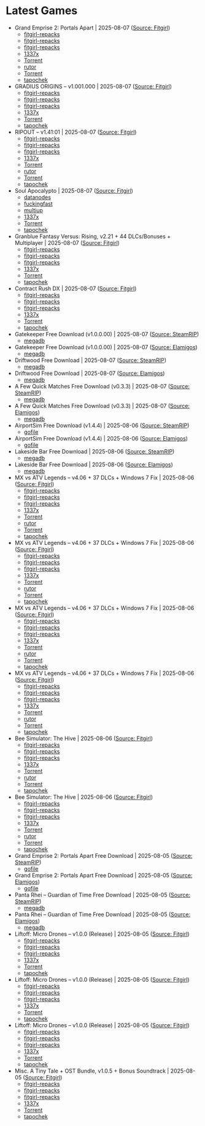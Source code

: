 # Latest Games

- Grand Emprise 2: Portals Apart | 2025-08-07 ([Source: Fitgirl](https://fitgirl-repacks.site/grand-emprise-2-portals-apart/))
  - [fitgirl-repacks](https://paste.fitgirl-repacks.site/?46b4917050726de1#9Atcxyjxxqonja5FkujpjXq6ttqoEQzjvSLB6Mp224CD)
  - [fitgirl-repacks](https://paste.fitgirl-repacks.site/?7798f83c0ba52b26#BVjSjDsZ2hQeTHtwtCe6VzGTc9HfUDU4BtoFkdT2nQP)
  - [fitgirl-repacks](https://fitgirl-repacks.site/grand-emprise-2-portals-apart/)
  - [1337x](https://1337x.to/torrent/6458863/Grand-Emprise-2-Portals-Apart-MULTi12-FitGirl-Repack/)
  - <a href="magnet:?xt=urn:btih:2307DA4819257544584ACAFF2E0332AF405F7236&dn=Grand+Emprise+2%3A+Portals+Apart+%28MULTi12%29+%5BFitGirl+Repack%5D&tr=udp%3A%2F%2Fopentor.net%3A6969&tr=udp%3A%2F%2Ftracker.torrent.eu.org%3A451%2Fannounce&tr=udp%3A%2F%2Ftracker.theoks.net%3A6969%2Fannounce&tr=udp%3A%2F%2Ftracker.ccp.ovh%3A6969%2Fannounce&tr=udp%3A%2F%2Ftracker.opentrackr.org%3A1337%2Fannounce&tr=http%3A%2F%2Ftracker.opentrackr.org%3A1337%2Fannounce&tr=udp%3A%2F%2Fopen.stealth.si%3A80%2Fannounce&tr=https%3A%2F%2Ftracker.tamersunion.org%3A443%2Fannounce&tr=udp%3A%2F%2Fexplodie.org%3A6969%2Fannounce&tr=http%3A%2F%2Ftracker.bt4g.com%3A2095%2Fannounce&tr=udp%3A%2F%2Fbt2.archive.org%3A6969%2Fannounce&tr=udp%3A%2F%2Fbt1.archive.org%3A6969%2Fannounce&tr=udp%3A%2F%2Ftracker.filemail.com%3A6969%2Fannounce&tr=udp%3A%2F%2Ftracker1.bt.moack.co.kr%3A80%2Fannounce&tr=udp%3A%2F%2Ftracker.opentrackr.org%3A1337%2Fannounce&tr=http%3A%2F%2Ftracker.openbittorrent.com%3A80%2Fannounce&tr=udp%3A%2F%2Fopentracker.i2p.rocks%3A6969%2Fannounce&tr=udp%3A%2F%2Ftracker.internetwarriors.net%3A1337%2Fannounce&tr=udp%3A%2F%2Ftracker.leechers-paradise.org%3A6969%2Fannounce&tr=udp%3A%2F%2Fcoppersurfer.tk%3A6969%2Fannounce&tr=udp%3A%2F%2Ftracker.zer0day.to%3A1337%2Fannounce">Torrent</a>
  - [rutor](http://rutor.info/torrent/1048413/grand-emprise-2-portals-apart-2025-pc-repack-ot-fitgirl)
  - <a href="magnet:?xt=urn:btih:2307da4819257544584acaff2e0332af405f7236&dn=rutor.info_Grand+Emprise+2%3A+Portals+Apart+%282025%29+PC+%7C+RePack+%D0%BE%D1%82+FitGirl&tr=udp://opentor.net:6969&tr=http://retracker.local/announce">Torrent</a>
  - [tapochek](https://tapochek.net/viewtopic.php?p=3068542)
- GRADIUS ORIGINS – v1.001.000 | 2025-08-07 ([Source: Fitgirl](https://fitgirl-repacks.site/gradius-origins/))
  - [fitgirl-repacks](https://paste.fitgirl-repacks.site/?8dc64655481de957#GLNwQ4DqYBPqjdm7yHYSKWUnfvYMkwDwK4XzmL7oGKL)
  - [fitgirl-repacks](https://paste.fitgirl-repacks.site/?c94f930de99be980#9wzZDBRApgfbZP9T8pZGXNudQFQXJjNdKu7QC7DA6VMc)
  - [fitgirl-repacks](https://paste.fitgirl-repacks.site/?580ec91494884209#7zZsG1ZYcZTb4PgnQcGHct55PewdFVWKrG9THhVyKudW)
  - [1337x](https://1337x.to/torrent/6458844/GRADIUS-ORIGINS-v1-001-000-MULTi10-FitGirl-Repack/)
  - <a href="magnet:?xt=urn:btih:4F0DD3199C6D42703F971299DDB3059171E49D30&dn=GRADIUS+ORIGINS+%28v1.001.000%2C+MULTi10%29+%5BFitGirl+Repack%5D&tr=udp%3A%2F%2Ftracker.torrent.eu.org%3A451%2Fannounce&tr=udp%3A%2F%2Ftracker.theoks.net%3A6969%2Fannounce&tr=udp%3A%2F%2Ftracker.ccp.ovh%3A6969%2Fannounce&tr=udp%3A%2F%2Ftracker.opentrackr.org%3A1337%2Fannounce&tr=http%3A%2F%2Ftracker.opentrackr.org%3A1337%2Fannounce&tr=udp%3A%2F%2Fopen.stealth.si%3A80%2Fannounce&tr=https%3A%2F%2Ftracker.tamersunion.org%3A443%2Fannounce&tr=udp%3A%2F%2Fexplodie.org%3A6969%2Fannounce&tr=http%3A%2F%2Ftracker.bt4g.com%3A2095%2Fannounce&tr=udp%3A%2F%2Fbt2.archive.org%3A6969%2Fannounce&tr=udp%3A%2F%2Fbt1.archive.org%3A6969%2Fannounce&tr=udp%3A%2F%2Ftracker.filemail.com%3A6969%2Fannounce&tr=udp%3A%2F%2Ftracker1.bt.moack.co.kr%3A80%2Fannounce&tr=http%3A%2F%2Fopen.acgnxtracker.com%3A80%2Fannounce&tr=udp%3A%2F%2Ftracker.opentrackr.org%3A1337%2Fannounce&tr=http%3A%2F%2Ftracker.openbittorrent.com%3A80%2Fannounce&tr=udp%3A%2F%2Fopentracker.i2p.rocks%3A6969%2Fannounce&tr=udp%3A%2F%2Ftracker.internetwarriors.net%3A1337%2Fannounce&tr=udp%3A%2F%2Ftracker.leechers-paradise.org%3A6969%2Fannounce&tr=udp%3A%2F%2Fcoppersurfer.tk%3A6969%2Fannounce&tr=udp%3A%2F%2Ftracker.zer0day.to%3A1337%2Fannounce">Torrent</a>
  - [tapochek](https://tapochek.net/viewtopic.php?p=3068534)
- RIPOUT – v1.41:01 | 2025-08-07 ([Source: Fitgirl](https://fitgirl-repacks.site/ripout/))
  - [fitgirl-repacks](https://paste.fitgirl-repacks.site/?a5bdb0b97a825778#HM5oQb5A3gbVeEsGbEVczjiM7XSEZesHPfLAjirWJoH)
  - [fitgirl-repacks](https://paste.fitgirl-repacks.site/?2333bba9ff286dc9#8KwVtsAYVhh5bdEN5M9ZvdMkWTX8r3HpRn7U1FGdbhSQ)
  - [fitgirl-repacks](https://fitgirl-repacks.site/ripout/)
  - [1337x](https://1337x.to/torrent/6458670/RIPOUT-v1-41-01-MULTi9-FitGirl-Repack/)
  - <a href="magnet:?xt=urn:btih:B50C1D26E92A1A54B48BFB716F1399638B60FBAD&dn=RIPOUT+%28v1.41%3A01%2C+MULTi9%29+%5BFitGirl+Repack%5D&tr=udp%3A%2F%2Fopentor.net%3A6969&tr=udp%3A%2F%2Ftracker.torrent.eu.org%3A451%2Fannounce&tr=udp%3A%2F%2Ftracker.theoks.net%3A6969%2Fannounce&tr=udp%3A%2F%2Ftracker.ccp.ovh%3A6969%2Fannounce&tr=udp%3A%2F%2Ftracker.opentrackr.org%3A1337%2Fannounce&tr=http%3A%2F%2Ftracker.opentrackr.org%3A1337%2Fannounce&tr=udp%3A%2F%2Fopen.stealth.si%3A80%2Fannounce&tr=https%3A%2F%2Ftracker.tamersunion.org%3A443%2Fannounce&tr=udp%3A%2F%2Fexplodie.org%3A6969%2Fannounce&tr=http%3A%2F%2Ftracker.bt4g.com%3A2095%2Fannounce&tr=udp%3A%2F%2Fbt2.archive.org%3A6969%2Fannounce&tr=udp%3A%2F%2Fbt1.archive.org%3A6969%2Fannounce&tr=udp%3A%2F%2Ftracker.filemail.com%3A6969%2Fannounce&tr=udp%3A%2F%2Ftracker1.bt.moack.co.kr%3A80%2Fannounce&tr=udp%3A%2F%2Ftracker.opentrackr.org%3A1337%2Fannounce&tr=http%3A%2F%2Ftracker.openbittorrent.com%3A80%2Fannounce&tr=udp%3A%2F%2Fopentracker.i2p.rocks%3A6969%2Fannounce&tr=udp%3A%2F%2Ftracker.internetwarriors.net%3A1337%2Fannounce&tr=udp%3A%2F%2Ftracker.leechers-paradise.org%3A6969%2Fannounce&tr=udp%3A%2F%2Fcoppersurfer.tk%3A6969%2Fannounce&tr=udp%3A%2F%2Ftracker.zer0day.to%3A1337%2Fannounce">Torrent</a>
  - [rutor](http://rutor.info/torrent/986722/ripout-v-1.4101-2024-pc-repack-ot-fitgirl)
  - <a href="magnet:?xt=urn:btih:b50c1d26e92a1a54b48bfb716f1399638b60fbad&dn=rutor.info_Ripout+%5Bv+1.41%3A01%5D+%282024%29+PC+%7C+RePack+%D0%BE%D1%82+FitGirl&tr=udp://opentor.net:6969&tr=http://retracker.local/announce">Torrent</a>
  - [tapochek](https://tapochek.net/viewtopic.php?p=3068488)
- Soul Apocalypto | 2025-08-07 ([Source: Fitgirl](https://fitgirl-repacks.site/soul-apocalypto/))
  - [datanodes](https://datanodes.to/6of3k747u4ax/Soul_Apocalypto_--_fitgirl-repacks.site_--_.rar)
  - [fuckingfast](https://fuckingfast.co/cr0ntyb94zru#Soul_Apocalypto_--_fitgirl-repacks.site_--_.rar)
  - [multiup](https://multiup.io/download/b3b26f3b857faf068a1640b830ca013a/Soul_Apocalypto_--_fitgirl-repacks.site_--_.rar)
  - [1337x](https://1337x.to/torrent/6458599/Soul-Apocalypto-MULTi4-FitGirl-Repack/)
  - <a href="magnet:?xt=urn:btih:D72A5144BA0C2DCBF196F98A028A81E6B68D0205&dn=Soul+Apocalypto+%28MULTi4%29+%5BFitGirl+Repack%5D&tr=udp%3A%2F%2Ftracker.torrent.eu.org%3A451%2Fannounce&tr=udp%3A%2F%2Ftracker.theoks.net%3A6969%2Fannounce&tr=udp%3A%2F%2Ftracker.ccp.ovh%3A6969%2Fannounce&tr=udp%3A%2F%2Ftracker.opentrackr.org%3A1337%2Fannounce&tr=http%3A%2F%2Ftracker.opentrackr.org%3A1337%2Fannounce&tr=udp%3A%2F%2Fopen.stealth.si%3A80%2Fannounce&tr=https%3A%2F%2Ftracker.tamersunion.org%3A443%2Fannounce&tr=udp%3A%2F%2Fexplodie.org%3A6969%2Fannounce&tr=http%3A%2F%2Ftracker.bt4g.com%3A2095%2Fannounce&tr=udp%3A%2F%2Fbt2.archive.org%3A6969%2Fannounce&tr=udp%3A%2F%2Fbt1.archive.org%3A6969%2Fannounce&tr=udp%3A%2F%2Ftracker.filemail.com%3A6969%2Fannounce&tr=udp%3A%2F%2Ftracker1.bt.moack.co.kr%3A80%2Fannounce&tr=http%3A%2F%2Fopen.acgnxtracker.com%3A80%2Fannounce&tr=udp%3A%2F%2Ftracker.opentrackr.org%3A1337%2Fannounce&tr=http%3A%2F%2Ftracker.openbittorrent.com%3A80%2Fannounce&tr=udp%3A%2F%2Fopentracker.i2p.rocks%3A6969%2Fannounce&tr=udp%3A%2F%2Ftracker.internetwarriors.net%3A1337%2Fannounce&tr=udp%3A%2F%2Ftracker.leechers-paradise.org%3A6969%2Fannounce&tr=udp%3A%2F%2Fcoppersurfer.tk%3A6969%2Fannounce&tr=udp%3A%2F%2Ftracker.zer0day.to%3A1337%2Fannounce">Torrent</a>
  - [tapochek](https://tapochek.net/viewtopic.php?p=3068467)
- Granblue Fantasy Versus: Rising, v2.21 + 44 DLCs/Bonuses + Multiplayer | 2025-08-07 ([Source: Fitgirl](https://fitgirl-repacks.site/granblue-fantasy-versus-rising/))
  - [fitgirl-repacks](https://paste.fitgirl-repacks.site/?aba5fd5f22238c08#BGVF9juXTPnZjrcnXqAHCi8wjzukfXf1qKWDpMpAVpYt)
  - [fitgirl-repacks](https://paste.fitgirl-repacks.site/?34d6c22c985e8354#65wQGZCnL6g51qNsyvQYMJwDDcq4PjfUEEkvCzoGGKib)
  - [fitgirl-repacks](https://fitgirl-repacks.site/granblue-fantasy-versus-rising/)
  - [1337x](https://1337x.to/torrent/6458585/Granblue-Fantasy-Versus-Rising-v2-21-44-DLCs-Bonuses-Multiplayer-MULTi9-FitGirl-Repack-Selective-Download-from-14-7-GB/)
  - <a href="magnet:?xt=urn:btih:8E470E662BBB95EFBD340962BA31F43B1C4A0D85&dn=Granblue+Fantasy+Versus%3A+Rising+%28v2.21+%2B+44+DLCs%2FBonuses+%2B+Multiplayer%2C+MULTi9%29+%5BFitGirl+Repack%2C+Selective+Download+-+from+14.7+GB%5D&tr=udp%3A%2F%2Ftracker.torrent.eu.org%3A451%2Fannounce&tr=udp%3A%2F%2Ftracker.theoks.net%3A6969%2Fannounce&tr=udp%3A%2F%2Ftracker.ccp.ovh%3A6969%2Fannounce&tr=udp%3A%2F%2Ftracker.opentrackr.org%3A1337%2Fannounce&tr=http%3A%2F%2Ftracker.opentrackr.org%3A1337%2Fannounce&tr=udp%3A%2F%2Fopen.stealth.si%3A80%2Fannounce&tr=https%3A%2F%2Ftracker.tamersunion.org%3A443%2Fannounce&tr=udp%3A%2F%2Fexplodie.org%3A6969%2Fannounce&tr=http%3A%2F%2Ftracker.bt4g.com%3A2095%2Fannounce&tr=udp%3A%2F%2Fbt2.archive.org%3A6969%2Fannounce&tr=udp%3A%2F%2Fbt1.archive.org%3A6969%2Fannounce&tr=udp%3A%2F%2Ftracker.filemail.com%3A6969%2Fannounce&tr=udp%3A%2F%2Ftracker1.bt.moack.co.kr%3A80%2Fannounce&tr=http%3A%2F%2Fopen.acgnxtracker.com%3A80%2Fannounce&tr=udp%3A%2F%2Ftracker.opentrackr.org%3A1337%2Fannounce&tr=http%3A%2F%2Ftracker.openbittorrent.com%3A80%2Fannounce&tr=udp%3A%2F%2Fopentracker.i2p.rocks%3A6969%2Fannounce&tr=udp%3A%2F%2Ftracker.internetwarriors.net%3A1337%2Fannounce&tr=udp%3A%2F%2Ftracker.leechers-paradise.org%3A6969%2Fannounce&tr=udp%3A%2F%2Fcoppersurfer.tk%3A6969%2Fannounce&tr=udp%3A%2F%2Ftracker.zer0day.to%3A1337%2Fannounce">Torrent</a>
  - [tapochek](https://tapochek.net/viewtopic.php?p=3068466)
- Contract Rush DX | 2025-08-07 ([Source: Fitgirl](https://fitgirl-repacks.site/contract-rush-dx/))
  - [fitgirl-repacks](https://paste.fitgirl-repacks.site/?4cb2fc6608c91df5#8DADYnPB1HK7GuHbdjZDHqeakSPMobbRR584EmoyAwfy)
  - [fitgirl-repacks](https://paste.fitgirl-repacks.site/?a760c0f0f999ce19#G5mKapDVrVPon93Bc5cMztUmsFrWVFMb3b62VT54r2CS)
  - [fitgirl-repacks](https://paste.fitgirl-repacks.site/?2e99a9340f836ea9#3YmSAyBFFypYb5FeakHr4HBDLJd7zEU1uAiVAeqGaJ3A)
  - [1337x](https://1337x.to/torrent/6458546/Contract-Rush-DX-FitGirl-Repack/)
  - <a href="magnet:?xt=urn:btih:A6441AF0D8A82C6C3CBC8378B980F6EEA23C2574&dn=Contract+Rush+DX+%5BFitGirl+Repack%5D&tr=udp%3A%2F%2Ftracker.torrent.eu.org%3A451%2Fannounce&tr=udp%3A%2F%2Ftracker.theoks.net%3A6969%2Fannounce&tr=udp%3A%2F%2Ftracker.ccp.ovh%3A6969%2Fannounce&tr=udp%3A%2F%2Ftracker.opentrackr.org%3A1337%2Fannounce&tr=http%3A%2F%2Ftracker.opentrackr.org%3A1337%2Fannounce&tr=udp%3A%2F%2Fopen.stealth.si%3A80%2Fannounce&tr=https%3A%2F%2Ftracker.tamersunion.org%3A443%2Fannounce&tr=udp%3A%2F%2Fexplodie.org%3A6969%2Fannounce&tr=http%3A%2F%2Ftracker.bt4g.com%3A2095%2Fannounce&tr=udp%3A%2F%2Fbt2.archive.org%3A6969%2Fannounce&tr=udp%3A%2F%2Fbt1.archive.org%3A6969%2Fannounce&tr=udp%3A%2F%2Ftracker.filemail.com%3A6969%2Fannounce&tr=udp%3A%2F%2Ftracker1.bt.moack.co.kr%3A80%2Fannounce&tr=http%3A%2F%2Fopen.acgnxtracker.com%3A80%2Fannounce&tr=udp%3A%2F%2Ftracker.opentrackr.org%3A1337%2Fannounce&tr=http%3A%2F%2Ftracker.openbittorrent.com%3A80%2Fannounce&tr=udp%3A%2F%2Fopentracker.i2p.rocks%3A6969%2Fannounce&tr=udp%3A%2F%2Ftracker.internetwarriors.net%3A1337%2Fannounce&tr=udp%3A%2F%2Ftracker.leechers-paradise.org%3A6969%2Fannounce&tr=udp%3A%2F%2Fcoppersurfer.tk%3A6969%2Fannounce&tr=udp%3A%2F%2Ftracker.zer0day.to%3A1337%2Fannounce">Torrent</a>
  - [tapochek](https://tapochek.net/viewtopic.php?p=3068462)
- Gatekeeper Free Download (v1.0.0.00) | 2025-08-07 ([Source: SteamRIP](https://steamrip.com/gatekeeper-free-download/))
  - [megadb](https://megadb.net/fpib40cd1fnl)
- Gatekeeper Free Download (v1.0.0.00) | 2025-08-07 ([Source: Elamigos](https://steamrip.com/gatekeeper-free-download/))
  - [megadb](https://megadb.net/fpib40cd1fnl)
- Driftwood Free Download | 2025-08-07 ([Source: SteamRIP](https://steamrip.com/driftwood-free-download/))
  - [megadb](https://megadb.net/at9fq2n6rk1u)
- Driftwood Free Download | 2025-08-07 ([Source: Elamigos](https://steamrip.com/driftwood-free-download/))
  - [megadb](https://megadb.net/at9fq2n6rk1u)
- A Few Quick Matches Free Download (v0.3.3) | 2025-08-07 ([Source: SteamRIP](https://steamrip.com/a-few-quick-matches-free-download/))
  - [megadb](https://megadb.net/9h0vcso9woa6)
- A Few Quick Matches Free Download (v0.3.3) | 2025-08-07 ([Source: Elamigos](https://steamrip.com/a-few-quick-matches-free-download/))
  - [megadb](https://megadb.net/9h0vcso9woa6)
- AirportSim Free Download (v1.4.4) | 2025-08-06 ([Source: SteamRIP](https://steamrip.com/airportsim-free-download/))
  - [gofile](https://gofile.io/d/VPPooc)
- AirportSim Free Download (v1.4.4) | 2025-08-06 ([Source: Elamigos](https://steamrip.com/airportsim-free-download/))
  - [gofile](https://gofile.io/d/VPPooc)
- Lakeside Bar Free Download | 2025-08-06 ([Source: SteamRIP](https://steamrip.com/lakeside-bar-free-download/))
  - [megadb](https://megadb.net/kn97jom0ul0i)
- Lakeside Bar Free Download | 2025-08-06 ([Source: Elamigos](https://steamrip.com/lakeside-bar-free-download/))
  - [megadb](https://megadb.net/kn97jom0ul0i)
- MX vs ATV Legends – v4.06 + 37 DLCs + Windows 7 Fix | 2025-08-06 ([Source: Fitgirl](https://fitgirl-repacks.site/mx-vs-atv-legends/))
  - [fitgirl-repacks](https://paste.fitgirl-repacks.site/?2378ec151d326f02#HqSpjL3pMwFt7yvuoGSHftVfek2W7fzrT8uc7vFmreQt)
  - [fitgirl-repacks](https://paste.fitgirl-repacks.site/?2ca0b353b324493e#5UW1wbG5yVWCM9L7mLogwCPYDDmYKmSCu3iSDg8HsTjP)
  - [fitgirl-repacks](https://fitgirl-repacks.site/mx-vs-atv-legends/)
  - [1337x](https://1337x.to/torrent/6458309/MX-vs-ATV-Legends-Deluxe-Edition-v4-06-37-DLCs-Windows-7-Fix-MULTi11-FitGirl-Repack/)
  - <a href="magnet:?xt=urn:btih:66828EB3C664D7E28D71323327510B923E3B06CA&dn=MX+vs+ATV+Legends%3A+Deluxe+Edition+%28v4.06+%2B+37+DLCs+%2B+Windows+7+Fix%2C+MULTi11%29+%5BFitGirl+Repack%5D&tr=udp%3A%2F%2Fopentor.net%3A6969&tr=udp%3A%2F%2Ftracker.torrent.eu.org%3A451%2Fannounce&tr=udp%3A%2F%2Ftracker.theoks.net%3A6969%2Fannounce&tr=udp%3A%2F%2Ftracker.ccp.ovh%3A6969%2Fannounce&tr=udp%3A%2F%2Ftracker.opentrackr.org%3A1337%2Fannounce&tr=http%3A%2F%2Ftracker.opentrackr.org%3A1337%2Fannounce&tr=udp%3A%2F%2Fopen.stealth.si%3A80%2Fannounce&tr=https%3A%2F%2Ftracker.tamersunion.org%3A443%2Fannounce&tr=udp%3A%2F%2Fexplodie.org%3A6969%2Fannounce&tr=http%3A%2F%2Ftracker.bt4g.com%3A2095%2Fannounce&tr=udp%3A%2F%2Fbt2.archive.org%3A6969%2Fannounce&tr=udp%3A%2F%2Fbt1.archive.org%3A6969%2Fannounce&tr=udp%3A%2F%2Ftracker.filemail.com%3A6969%2Fannounce&tr=udp%3A%2F%2Ftracker1.bt.moack.co.kr%3A80%2Fannounce&tr=udp%3A%2F%2Ftracker.opentrackr.org%3A1337%2Fannounce&tr=http%3A%2F%2Ftracker.openbittorrent.com%3A80%2Fannounce&tr=udp%3A%2F%2Fopentracker.i2p.rocks%3A6969%2Fannounce&tr=udp%3A%2F%2Ftracker.internetwarriors.net%3A1337%2Fannounce&tr=udp%3A%2F%2Ftracker.leechers-paradise.org%3A6969%2Fannounce&tr=udp%3A%2F%2Fcoppersurfer.tk%3A6969%2Fannounce&tr=udp%3A%2F%2Ftracker.zer0day.to%3A1337%2Fannounce">Torrent</a>
  - [rutor](http://rutor.info/torrent/1007222/mx-vs-atv-legends-deluxe-edition-v-4.06-dlcs-2022-pc-repack-ot-fitgirl)
  - <a href="magnet:?xt=urn:btih:66828eb3c664d7e28d71323327510b923e3b06ca&dn=rutor.info_MX+vs+ATV+Legends%3A+Deluxe+Edition+%5Bv+4.06+%2B+DLCs%5D+%282022%29+PC+%7C+RePack+%D0%BE%D1%82+FitGirl&tr=udp://opentor.net:6969&tr=http://retracker.local/announce">Torrent</a>
  - [tapochek](https://tapochek.net/viewtopic.php?p=2859629)
- MX vs ATV Legends – v4.06 + 37 DLCs + Windows 7 Fix | 2025-08-06 ([Source: Fitgirl](https://fitgirl-repacks.site/mx-vs-atv-legends/))
  - [fitgirl-repacks](https://paste.fitgirl-repacks.site/?2378ec151d326f02#HqSpjL3pMwFt7yvuoGSHftVfek2W7fzrT8uc7vFmreQt)
  - [fitgirl-repacks](https://paste.fitgirl-repacks.site/?2ca0b353b324493e#5UW1wbG5yVWCM9L7mLogwCPYDDmYKmSCu3iSDg8HsTjP)
  - [fitgirl-repacks](https://paste.fitgirl-repacks.site/?088efb70116f362c#Gd5ZLgCkYZ8NdMJ28bJ58KeKuwhzzyDQa2wAAzBGc1YS)
  - [1337x](https://1337x.to/torrent/6458309/MX-vs-ATV-Legends-Deluxe-Edition-v4-06-37-DLCs-Windows-7-Fix-MULTi11-FitGirl-Repack/)
  - <a href="magnet:?xt=urn:btih:66828EB3C664D7E28D71323327510B923E3B06CA&dn=MX+vs+ATV+Legends%3A+Deluxe+Edition+%28v4.06+%2B+37+DLCs+%2B+Windows+7+Fix%2C+MULTi11%29+%5BFitGirl+Repack%5D&tr=udp%3A%2F%2Fopentor.net%3A6969&tr=udp%3A%2F%2Ftracker.torrent.eu.org%3A451%2Fannounce&tr=udp%3A%2F%2Ftracker.theoks.net%3A6969%2Fannounce&tr=udp%3A%2F%2Ftracker.ccp.ovh%3A6969%2Fannounce&tr=udp%3A%2F%2Ftracker.opentrackr.org%3A1337%2Fannounce&tr=http%3A%2F%2Ftracker.opentrackr.org%3A1337%2Fannounce&tr=udp%3A%2F%2Fopen.stealth.si%3A80%2Fannounce&tr=https%3A%2F%2Ftracker.tamersunion.org%3A443%2Fannounce&tr=udp%3A%2F%2Fexplodie.org%3A6969%2Fannounce&tr=http%3A%2F%2Ftracker.bt4g.com%3A2095%2Fannounce&tr=udp%3A%2F%2Fbt2.archive.org%3A6969%2Fannounce&tr=udp%3A%2F%2Fbt1.archive.org%3A6969%2Fannounce&tr=udp%3A%2F%2Ftracker.filemail.com%3A6969%2Fannounce&tr=udp%3A%2F%2Ftracker1.bt.moack.co.kr%3A80%2Fannounce&tr=udp%3A%2F%2Ftracker.opentrackr.org%3A1337%2Fannounce&tr=http%3A%2F%2Ftracker.openbittorrent.com%3A80%2Fannounce&tr=udp%3A%2F%2Fopentracker.i2p.rocks%3A6969%2Fannounce&tr=udp%3A%2F%2Ftracker.internetwarriors.net%3A1337%2Fannounce&tr=udp%3A%2F%2Ftracker.leechers-paradise.org%3A6969%2Fannounce&tr=udp%3A%2F%2Fcoppersurfer.tk%3A6969%2Fannounce&tr=udp%3A%2F%2Ftracker.zer0day.to%3A1337%2Fannounce">Torrent</a>
  - [rutor](http://rutor.info/torrent/1007222/mx-vs-atv-legends-deluxe-edition-v-4.06-dlcs-2022-pc-repack-ot-fitgirl)
  - <a href="magnet:?xt=urn:btih:66828eb3c664d7e28d71323327510b923e3b06ca&dn=rutor.info_MX+vs+ATV+Legends%3A+Deluxe+Edition+%5Bv+4.06+%2B+DLCs%5D+%282022%29+PC+%7C+RePack+%D0%BE%D1%82+FitGirl&tr=udp://opentor.net:6969&tr=http://retracker.local/announce">Torrent</a>
  - [tapochek](https://tapochek.net/viewtopic.php?p=2859629)
- MX vs ATV Legends – v4.06 + 37 DLCs + Windows 7 Fix | 2025-08-06 ([Source: Fitgirl](https://fitgirl-repacks.site/mx-vs-atv-legends/))
  - [fitgirl-repacks](https://paste.fitgirl-repacks.site/?2378ec151d326f02#HqSpjL3pMwFt7yvuoGSHftVfek2W7fzrT8uc7vFmreQt)
  - [fitgirl-repacks](https://paste.fitgirl-repacks.site/?2ca0b353b324493e#5UW1wbG5yVWCM9L7mLogwCPYDDmYKmSCu3iSDg8HsTjP)
  - [fitgirl-repacks](https://paste.fitgirl-repacks.site/?088efb70116f362c#Gd5ZLgCkYZ8NdMJ28bJ58KeKuwhzzyDQa2wAAzBGc1YS)
  - [1337x](https://1337x.to/torrent/6458309/MX-vs-ATV-Legends-Deluxe-Edition-v4-06-37-DLCs-Windows-7-Fix-MULTi11-FitGirl-Repack/)
  - <a href="magnet:?xt=urn:btih:66828EB3C664D7E28D71323327510B923E3B06CA&dn=MX+vs+ATV+Legends%3A+Deluxe+Edition+%28v4.06+%2B+37+DLCs+%2B+Windows+7+Fix%2C+MULTi11%29+%5BFitGirl+Repack%5D&tr=udp%3A%2F%2Fopentor.net%3A6969&tr=udp%3A%2F%2Ftracker.torrent.eu.org%3A451%2Fannounce&tr=udp%3A%2F%2Ftracker.theoks.net%3A6969%2Fannounce&tr=udp%3A%2F%2Ftracker.ccp.ovh%3A6969%2Fannounce&tr=udp%3A%2F%2Ftracker.opentrackr.org%3A1337%2Fannounce&tr=http%3A%2F%2Ftracker.opentrackr.org%3A1337%2Fannounce&tr=udp%3A%2F%2Fopen.stealth.si%3A80%2Fannounce&tr=https%3A%2F%2Ftracker.tamersunion.org%3A443%2Fannounce&tr=udp%3A%2F%2Fexplodie.org%3A6969%2Fannounce&tr=http%3A%2F%2Ftracker.bt4g.com%3A2095%2Fannounce&tr=udp%3A%2F%2Fbt2.archive.org%3A6969%2Fannounce&tr=udp%3A%2F%2Fbt1.archive.org%3A6969%2Fannounce&tr=udp%3A%2F%2Ftracker.filemail.com%3A6969%2Fannounce&tr=udp%3A%2F%2Ftracker1.bt.moack.co.kr%3A80%2Fannounce&tr=udp%3A%2F%2Ftracker.opentrackr.org%3A1337%2Fannounce&tr=http%3A%2F%2Ftracker.openbittorrent.com%3A80%2Fannounce&tr=udp%3A%2F%2Fopentracker.i2p.rocks%3A6969%2Fannounce&tr=udp%3A%2F%2Ftracker.internetwarriors.net%3A1337%2Fannounce&tr=udp%3A%2F%2Ftracker.leechers-paradise.org%3A6969%2Fannounce&tr=udp%3A%2F%2Fcoppersurfer.tk%3A6969%2Fannounce&tr=udp%3A%2F%2Ftracker.zer0day.to%3A1337%2Fannounce">Torrent</a>
  - [rutor](http://rutor.info/torrent/1007222/mx-vs-atv-legends-deluxe-edition-v-4.06-dlcs-2022-pc-repack-ot-fitgirl)
  - <a href="magnet:?xt=urn:btih:66828eb3c664d7e28d71323327510b923e3b06ca&dn=rutor.info_MX+vs+ATV+Legends%3A+Deluxe+Edition+%5Bv+4.06+%2B+DLCs%5D+%282022%29+PC+%7C+RePack+%D0%BE%D1%82+FitGirl&tr=udp://opentor.net:6969&tr=http://retracker.local/announce">Torrent</a>
  - [tapochek](https://tapochek.net/viewtopic.php?p=2859629)
- MX vs ATV Legends – v4.06 + 37 DLCs + Windows 7 Fix | 2025-08-06 ([Source: Fitgirl](https://fitgirl-repacks.site/mx-vs-atv-legends/))
  - [fitgirl-repacks](https://paste.fitgirl-repacks.site/?2378ec151d326f02#HqSpjL3pMwFt7yvuoGSHftVfek2W7fzrT8uc7vFmreQt)
  - [fitgirl-repacks](https://paste.fitgirl-repacks.site/?2ca0b353b324493e#5UW1wbG5yVWCM9L7mLogwCPYDDmYKmSCu3iSDg8HsTjP)
  - [fitgirl-repacks](https://paste.fitgirl-repacks.site/?088efb70116f362c#Gd5ZLgCkYZ8NdMJ28bJ58KeKuwhzzyDQa2wAAzBGc1YS)
  - [1337x](https://1337x.to/torrent/6458309/MX-vs-ATV-Legends-Deluxe-Edition-v4-06-37-DLCs-Windows-7-Fix-MULTi11-FitGirl-Repack/)
  - <a href="magnet:?xt=urn:btih:66828EB3C664D7E28D71323327510B923E3B06CA&dn=MX+vs+ATV+Legends%3A+Deluxe+Edition+%28v4.06+%2B+37+DLCs+%2B+Windows+7+Fix%2C+MULTi11%29+%5BFitGirl+Repack%5D&tr=udp%3A%2F%2Fopentor.net%3A6969&tr=udp%3A%2F%2Ftracker.torrent.eu.org%3A451%2Fannounce&tr=udp%3A%2F%2Ftracker.theoks.net%3A6969%2Fannounce&tr=udp%3A%2F%2Ftracker.ccp.ovh%3A6969%2Fannounce&tr=udp%3A%2F%2Ftracker.opentrackr.org%3A1337%2Fannounce&tr=http%3A%2F%2Ftracker.opentrackr.org%3A1337%2Fannounce&tr=udp%3A%2F%2Fopen.stealth.si%3A80%2Fannounce&tr=https%3A%2F%2Ftracker.tamersunion.org%3A443%2Fannounce&tr=udp%3A%2F%2Fexplodie.org%3A6969%2Fannounce&tr=http%3A%2F%2Ftracker.bt4g.com%3A2095%2Fannounce&tr=udp%3A%2F%2Fbt2.archive.org%3A6969%2Fannounce&tr=udp%3A%2F%2Fbt1.archive.org%3A6969%2Fannounce&tr=udp%3A%2F%2Ftracker.filemail.com%3A6969%2Fannounce&tr=udp%3A%2F%2Ftracker1.bt.moack.co.kr%3A80%2Fannounce&tr=udp%3A%2F%2Ftracker.opentrackr.org%3A1337%2Fannounce&tr=http%3A%2F%2Ftracker.openbittorrent.com%3A80%2Fannounce&tr=udp%3A%2F%2Fopentracker.i2p.rocks%3A6969%2Fannounce&tr=udp%3A%2F%2Ftracker.internetwarriors.net%3A1337%2Fannounce&tr=udp%3A%2F%2Ftracker.leechers-paradise.org%3A6969%2Fannounce&tr=udp%3A%2F%2Fcoppersurfer.tk%3A6969%2Fannounce&tr=udp%3A%2F%2Ftracker.zer0day.to%3A1337%2Fannounce">Torrent</a>
  - [rutor](http://rutor.info/torrent/1007222/mx-vs-atv-legends-deluxe-edition-v-4.06-dlcs-2022-pc-repack-ot-fitgirl)
  - <a href="magnet:?xt=urn:btih:66828eb3c664d7e28d71323327510b923e3b06ca&dn=rutor.info_MX+vs+ATV+Legends%3A+Deluxe+Edition+%5Bv+4.06+%2B+DLCs%5D+%282022%29+PC+%7C+RePack+%D0%BE%D1%82+FitGirl&tr=udp://opentor.net:6969&tr=http://retracker.local/announce">Torrent</a>
  - [tapochek](https://tapochek.net/viewtopic.php?p=2859629)
- Bee Simulator: The Hive | 2025-08-06 ([Source: Fitgirl](https://fitgirl-repacks.site/bee-simulator-the-hive/))
  - [fitgirl-repacks](https://paste.fitgirl-repacks.site/?64e1a7ba7261dbd4#43VrooiD89j4k5ZDUf9FCrxLx4YSsx1E5wRoavfsGj3s)
  - [fitgirl-repacks](https://paste.fitgirl-repacks.site/?cee923e50cc4bf1d#Bbc4jqdtcDf3XanX38ezvaU95rgaAX3KCruVoWHm7YYQ)
  - [fitgirl-repacks](https://paste.fitgirl-repacks.site/?1ae191655289e01b#2aNbAdMoBVGkWQeuEfd6q4toWwVreJ7qcK6YZqzheo4r)
  - [1337x](https://1337x.to/torrent/6458268/Bee-Simulator-The-Hive-MULTi13-FitGirl-Repack-Selective-Download-from-4-1-GB/)
  - <a href="magnet:?xt=urn:btih:5F4214C0895396C6926D28440C27E47C5CF65B93&dn=Bee+Simulator%3A+The+Hive+%28MULTi13%29+%5BFitGirl+Repack%2C+Selective+Download+-+from+4.1+GB%5D&tr=udp%3A%2F%2Fopentor.net%3A6969&tr=udp%3A%2F%2Ftracker.torrent.eu.org%3A451%2Fannounce&tr=udp%3A%2F%2Ftracker.theoks.net%3A6969%2Fannounce&tr=udp%3A%2F%2Ftracker.ccp.ovh%3A6969%2Fannounce&tr=udp%3A%2F%2Ftracker.opentrackr.org%3A1337%2Fannounce&tr=http%3A%2F%2Ftracker.opentrackr.org%3A1337%2Fannounce&tr=udp%3A%2F%2Fopen.stealth.si%3A80%2Fannounce&tr=https%3A%2F%2Ftracker.tamersunion.org%3A443%2Fannounce&tr=udp%3A%2F%2Fexplodie.org%3A6969%2Fannounce&tr=http%3A%2F%2Ftracker.bt4g.com%3A2095%2Fannounce&tr=udp%3A%2F%2Fbt2.archive.org%3A6969%2Fannounce&tr=udp%3A%2F%2Fbt1.archive.org%3A6969%2Fannounce&tr=udp%3A%2F%2Ftracker.filemail.com%3A6969%2Fannounce&tr=udp%3A%2F%2Ftracker1.bt.moack.co.kr%3A80%2Fannounce&tr=udp%3A%2F%2Ftracker.opentrackr.org%3A1337%2Fannounce&tr=http%3A%2F%2Ftracker.openbittorrent.com%3A80%2Fannounce&tr=udp%3A%2F%2Fopentracker.i2p.rocks%3A6969%2Fannounce&tr=udp%3A%2F%2Ftracker.internetwarriors.net%3A1337%2Fannounce&tr=udp%3A%2F%2Ftracker.leechers-paradise.org%3A6969%2Fannounce&tr=udp%3A%2F%2Fcoppersurfer.tk%3A6969%2Fannounce&tr=udp%3A%2F%2Ftracker.zer0day.to%3A1337%2Fannounce">Torrent</a>
  - [rutor](http://rutor.info/torrent/1048296/bee-simulator-the-hive-2025-pc-repack-ot-fitgirl)
  - <a href="magnet:?xt=urn:btih:5f4214c0895396c6926d28440c27e47c5cf65b93&dn=rutor.info_Bee+Simulator%3A+The+Hive+%282025%29+PC+%7C+RePack+%D0%BE%D1%82+FitGirl&tr=udp://opentor.net:6969&tr=http://retracker.local/announce">Torrent</a>
  - [tapochek](https://tapochek.net/viewtopic.php?p=3068423)
- Bee Simulator: The Hive | 2025-08-06 ([Source: Fitgirl](https://fitgirl-repacks.site/bee-simulator-the-hive/))
  - [fitgirl-repacks](https://paste.fitgirl-repacks.site/?64e1a7ba7261dbd4#43VrooiD89j4k5ZDUf9FCrxLx4YSsx1E5wRoavfsGj3s)
  - [fitgirl-repacks](https://paste.fitgirl-repacks.site/?cee923e50cc4bf1d#Bbc4jqdtcDf3XanX38ezvaU95rgaAX3KCruVoWHm7YYQ)
  - [fitgirl-repacks](https://paste.fitgirl-repacks.site/?1ae191655289e01b#2aNbAdMoBVGkWQeuEfd6q4toWwVreJ7qcK6YZqzheo4r)
  - [1337x](https://1337x.to/torrent/6458268/Bee-Simulator-The-Hive-MULTi13-FitGirl-Repack-Selective-Download-from-4-1-GB/)
  - <a href="magnet:?xt=urn:btih:5F4214C0895396C6926D28440C27E47C5CF65B93&dn=Bee+Simulator%3A+The+Hive+%28MULTi13%29+%5BFitGirl+Repack%2C+Selective+Download+-+from+4.1+GB%5D&tr=udp%3A%2F%2Fopentor.net%3A6969&tr=udp%3A%2F%2Ftracker.torrent.eu.org%3A451%2Fannounce&tr=udp%3A%2F%2Ftracker.theoks.net%3A6969%2Fannounce&tr=udp%3A%2F%2Ftracker.ccp.ovh%3A6969%2Fannounce&tr=udp%3A%2F%2Ftracker.opentrackr.org%3A1337%2Fannounce&tr=http%3A%2F%2Ftracker.opentrackr.org%3A1337%2Fannounce&tr=udp%3A%2F%2Fopen.stealth.si%3A80%2Fannounce&tr=https%3A%2F%2Ftracker.tamersunion.org%3A443%2Fannounce&tr=udp%3A%2F%2Fexplodie.org%3A6969%2Fannounce&tr=http%3A%2F%2Ftracker.bt4g.com%3A2095%2Fannounce&tr=udp%3A%2F%2Fbt2.archive.org%3A6969%2Fannounce&tr=udp%3A%2F%2Fbt1.archive.org%3A6969%2Fannounce&tr=udp%3A%2F%2Ftracker.filemail.com%3A6969%2Fannounce&tr=udp%3A%2F%2Ftracker1.bt.moack.co.kr%3A80%2Fannounce&tr=udp%3A%2F%2Ftracker.opentrackr.org%3A1337%2Fannounce&tr=http%3A%2F%2Ftracker.openbittorrent.com%3A80%2Fannounce&tr=udp%3A%2F%2Fopentracker.i2p.rocks%3A6969%2Fannounce&tr=udp%3A%2F%2Ftracker.internetwarriors.net%3A1337%2Fannounce&tr=udp%3A%2F%2Ftracker.leechers-paradise.org%3A6969%2Fannounce&tr=udp%3A%2F%2Fcoppersurfer.tk%3A6969%2Fannounce&tr=udp%3A%2F%2Ftracker.zer0day.to%3A1337%2Fannounce">Torrent</a>
  - [rutor](http://rutor.info/torrent/1048296/bee-simulator-the-hive-2025-pc-repack-ot-fitgirl)
  - <a href="magnet:?xt=urn:btih:5f4214c0895396c6926d28440c27e47c5cf65b93&dn=rutor.info_Bee+Simulator%3A+The+Hive+%282025%29+PC+%7C+RePack+%D0%BE%D1%82+FitGirl&tr=udp://opentor.net:6969&tr=http://retracker.local/announce">Torrent</a>
  - [tapochek](https://tapochek.net/viewtopic.php?p=3068423)
- Grand Emprise 2: Portals Apart Free Download | 2025-08-05 ([Source: SteamRIP](https://steamrip.com/grand-emprise-2-portals-apart-free-download/))
  - [gofile](https://gofile.io/d/xFlzEk)
- Grand Emprise 2: Portals Apart Free Download | 2025-08-05 ([Source: Elamigos](https://steamrip.com/grand-emprise-2-portals-apart-free-download/))
  - [gofile](https://gofile.io/d/xFlzEk)
- Panta Rhei – Guardian of Time Free Download | 2025-08-05 ([Source: SteamRIP](https://steamrip.com/panta-rhei-guardian-of-time-free-download/))
  - [megadb](https://megadb.net/y42o7wvg9fyx)
- Panta Rhei – Guardian of Time Free Download | 2025-08-05 ([Source: Elamigos](https://steamrip.com/panta-rhei-guardian-of-time-free-download/))
  - [megadb](https://megadb.net/y42o7wvg9fyx)
- Liftoff: Micro Drones – v1.0.0 (Release) | 2025-08-05 ([Source: Fitgirl](https://fitgirl-repacks.site/liftoff-micro-drones/))
  - [fitgirl-repacks](https://paste.fitgirl-repacks.site/?c8842214e39b7011#D2D95HeeecBbDDM3jv4RWxJG88Xf33H1QKJuJnSv26wv)
  - [fitgirl-repacks](https://paste.fitgirl-repacks.site/?80f9fd2f5e62d6a4#FaijDEinxCF8bCReV5MMwmpUX1x8wdMn2S9b2AoRwAN)
  - [fitgirl-repacks](https://paste.fitgirl-repacks.site/?98cf8e69ec3e4760#BiTpMQVVu6gPY5pHWGHgQKa3mFYVStK2FU61xgjKHXW7)
  - [1337x](https://1337x.to/torrent/6457530/Liftoff-Micro-Drones-v1-0-0-Release-ENG-FRA-FitGirl-Repack/)
  - <a href="magnet:?xt=urn:btih:B633FB18E2EF726E969C53B2FEBA1D15E116FE85&dn=Liftoff%3A+Micro+Drones+%28v1.0.0%2FRelease%2C+ENG%2FFRA%29+%5BFitGirl+Repack%5D&tr=udp%3A%2F%2Ftracker.torrent.eu.org%3A451%2Fannounce&tr=udp%3A%2F%2Ftracker.theoks.net%3A6969%2Fannounce&tr=udp%3A%2F%2Ftracker.ccp.ovh%3A6969%2Fannounce&tr=udp%3A%2F%2Ftracker.opentrackr.org%3A1337%2Fannounce&tr=http%3A%2F%2Ftracker.opentrackr.org%3A1337%2Fannounce&tr=udp%3A%2F%2Fopen.stealth.si%3A80%2Fannounce&tr=https%3A%2F%2Ftracker.tamersunion.org%3A443%2Fannounce&tr=udp%3A%2F%2Fexplodie.org%3A6969%2Fannounce&tr=http%3A%2F%2Ftracker.bt4g.com%3A2095%2Fannounce&tr=udp%3A%2F%2Fbt2.archive.org%3A6969%2Fannounce&tr=udp%3A%2F%2Fbt1.archive.org%3A6969%2Fannounce&tr=udp%3A%2F%2Ftracker.filemail.com%3A6969%2Fannounce&tr=udp%3A%2F%2Ftracker1.bt.moack.co.kr%3A80%2Fannounce&tr=http%3A%2F%2Fopen.acgnxtracker.com%3A80%2Fannounce&tr=udp%3A%2F%2Ftracker.opentrackr.org%3A1337%2Fannounce&tr=http%3A%2F%2Ftracker.openbittorrent.com%3A80%2Fannounce&tr=udp%3A%2F%2Fopentracker.i2p.rocks%3A6969%2Fannounce&tr=udp%3A%2F%2Ftracker.internetwarriors.net%3A1337%2Fannounce&tr=udp%3A%2F%2Ftracker.leechers-paradise.org%3A6969%2Fannounce&tr=udp%3A%2F%2Fcoppersurfer.tk%3A6969%2Fannounce&tr=udp%3A%2F%2Ftracker.zer0day.to%3A1337%2Fannounce">Torrent</a>
  - [tapochek](https://tapochek.net/viewtopic.php?p=3068317)
- Liftoff: Micro Drones – v1.0.0 (Release) | 2025-08-05 ([Source: Fitgirl](https://fitgirl-repacks.site/liftoff-micro-drones/))
  - [fitgirl-repacks](https://paste.fitgirl-repacks.site/?c8842214e39b7011#D2D95HeeecBbDDM3jv4RWxJG88Xf33H1QKJuJnSv26wv)
  - [fitgirl-repacks](https://paste.fitgirl-repacks.site/?80f9fd2f5e62d6a4#FaijDEinxCF8bCReV5MMwmpUX1x8wdMn2S9b2AoRwAN)
  - [fitgirl-repacks](https://paste.fitgirl-repacks.site/?98cf8e69ec3e4760#BiTpMQVVu6gPY5pHWGHgQKa3mFYVStK2FU61xgjKHXW7)
  - [1337x](https://1337x.to/torrent/6457530/Liftoff-Micro-Drones-v1-0-0-Release-ENG-FRA-FitGirl-Repack/)
  - <a href="magnet:?xt=urn:btih:B633FB18E2EF726E969C53B2FEBA1D15E116FE85&dn=Liftoff%3A+Micro+Drones+%28v1.0.0%2FRelease%2C+ENG%2FFRA%29+%5BFitGirl+Repack%5D&tr=udp%3A%2F%2Ftracker.torrent.eu.org%3A451%2Fannounce&tr=udp%3A%2F%2Ftracker.theoks.net%3A6969%2Fannounce&tr=udp%3A%2F%2Ftracker.ccp.ovh%3A6969%2Fannounce&tr=udp%3A%2F%2Ftracker.opentrackr.org%3A1337%2Fannounce&tr=http%3A%2F%2Ftracker.opentrackr.org%3A1337%2Fannounce&tr=udp%3A%2F%2Fopen.stealth.si%3A80%2Fannounce&tr=https%3A%2F%2Ftracker.tamersunion.org%3A443%2Fannounce&tr=udp%3A%2F%2Fexplodie.org%3A6969%2Fannounce&tr=http%3A%2F%2Ftracker.bt4g.com%3A2095%2Fannounce&tr=udp%3A%2F%2Fbt2.archive.org%3A6969%2Fannounce&tr=udp%3A%2F%2Fbt1.archive.org%3A6969%2Fannounce&tr=udp%3A%2F%2Ftracker.filemail.com%3A6969%2Fannounce&tr=udp%3A%2F%2Ftracker1.bt.moack.co.kr%3A80%2Fannounce&tr=http%3A%2F%2Fopen.acgnxtracker.com%3A80%2Fannounce&tr=udp%3A%2F%2Ftracker.opentrackr.org%3A1337%2Fannounce&tr=http%3A%2F%2Ftracker.openbittorrent.com%3A80%2Fannounce&tr=udp%3A%2F%2Fopentracker.i2p.rocks%3A6969%2Fannounce&tr=udp%3A%2F%2Ftracker.internetwarriors.net%3A1337%2Fannounce&tr=udp%3A%2F%2Ftracker.leechers-paradise.org%3A6969%2Fannounce&tr=udp%3A%2F%2Fcoppersurfer.tk%3A6969%2Fannounce&tr=udp%3A%2F%2Ftracker.zer0day.to%3A1337%2Fannounce">Torrent</a>
  - [tapochek](https://tapochek.net/viewtopic.php?p=3068317)
- Liftoff: Micro Drones – v1.0.0 (Release) | 2025-08-05 ([Source: Fitgirl](https://fitgirl-repacks.site/liftoff-micro-drones/))
  - [fitgirl-repacks](https://paste.fitgirl-repacks.site/?c8842214e39b7011#D2D95HeeecBbDDM3jv4RWxJG88Xf33H1QKJuJnSv26wv)
  - [fitgirl-repacks](https://paste.fitgirl-repacks.site/?80f9fd2f5e62d6a4#FaijDEinxCF8bCReV5MMwmpUX1x8wdMn2S9b2AoRwAN)
  - [fitgirl-repacks](https://paste.fitgirl-repacks.site/?98cf8e69ec3e4760#BiTpMQVVu6gPY5pHWGHgQKa3mFYVStK2FU61xgjKHXW7)
  - [1337x](https://1337x.to/torrent/6457530/Liftoff-Micro-Drones-v1-0-0-Release-ENG-FRA-FitGirl-Repack/)
  - <a href="magnet:?xt=urn:btih:B633FB18E2EF726E969C53B2FEBA1D15E116FE85&dn=Liftoff%3A+Micro+Drones+%28v1.0.0%2FRelease%2C+ENG%2FFRA%29+%5BFitGirl+Repack%5D&tr=udp%3A%2F%2Ftracker.torrent.eu.org%3A451%2Fannounce&tr=udp%3A%2F%2Ftracker.theoks.net%3A6969%2Fannounce&tr=udp%3A%2F%2Ftracker.ccp.ovh%3A6969%2Fannounce&tr=udp%3A%2F%2Ftracker.opentrackr.org%3A1337%2Fannounce&tr=http%3A%2F%2Ftracker.opentrackr.org%3A1337%2Fannounce&tr=udp%3A%2F%2Fopen.stealth.si%3A80%2Fannounce&tr=https%3A%2F%2Ftracker.tamersunion.org%3A443%2Fannounce&tr=udp%3A%2F%2Fexplodie.org%3A6969%2Fannounce&tr=http%3A%2F%2Ftracker.bt4g.com%3A2095%2Fannounce&tr=udp%3A%2F%2Fbt2.archive.org%3A6969%2Fannounce&tr=udp%3A%2F%2Fbt1.archive.org%3A6969%2Fannounce&tr=udp%3A%2F%2Ftracker.filemail.com%3A6969%2Fannounce&tr=udp%3A%2F%2Ftracker1.bt.moack.co.kr%3A80%2Fannounce&tr=http%3A%2F%2Fopen.acgnxtracker.com%3A80%2Fannounce&tr=udp%3A%2F%2Ftracker.opentrackr.org%3A1337%2Fannounce&tr=http%3A%2F%2Ftracker.openbittorrent.com%3A80%2Fannounce&tr=udp%3A%2F%2Fopentracker.i2p.rocks%3A6969%2Fannounce&tr=udp%3A%2F%2Ftracker.internetwarriors.net%3A1337%2Fannounce&tr=udp%3A%2F%2Ftracker.leechers-paradise.org%3A6969%2Fannounce&tr=udp%3A%2F%2Fcoppersurfer.tk%3A6969%2Fannounce&tr=udp%3A%2F%2Ftracker.zer0day.to%3A1337%2Fannounce">Torrent</a>
  - [tapochek](https://tapochek.net/viewtopic.php?p=3068317)
- Misc. A Tiny Tale + OST Bundle, v1.0.5 + Bonus Soundtrack | 2025-08-05 ([Source: Fitgirl](https://fitgirl-repacks.site/misc-a-tiny-tale/))
  - [fitgirl-repacks](https://paste.fitgirl-repacks.site/?7b9e88f19e6551f8#4F5eB9uQ6nH5CPZQb1uZ1TJ7JaznSQhpDdjoGneAs9LW)
  - [fitgirl-repacks](https://paste.fitgirl-repacks.site/?cb6d412e56719fec#E3VN3vZHV3e2cQhdwW9q6RNpb5NLDWGFgc7NCHKhxYaK)
  - [fitgirl-repacks](https://paste.fitgirl-repacks.site/?827a094338ea77e9#J3zngvd8ZTFtYbUQR2EuRCqoHPw758taUc943XzipzAN)
  - [1337x](https://1337x.to/torrent/6457481/Misc-A-Tiny-Tale-OST-Bundle-v1-0-5-Bonus-Soundtrack-FitGirl-Repack-Selective-Download-from-3-4-GB/)
  - <a href="magnet:?xt=urn:btih:9022F3393B0D3C3D603DD666688116446F7A6C67&dn=Misc.+A+Tiny+Tale+%2B+OST+Bundle+%28v1.0.5+%2B+Bonus+Soundtrack%29+%5BFitGirl+Repack%2C+Selective+Download+-+from+3.4+GB%5D&tr=udp%3A%2F%2Ftracker.torrent.eu.org%3A451%2Fannounce&tr=udp%3A%2F%2Ftracker.theoks.net%3A6969%2Fannounce&tr=udp%3A%2F%2Ftracker.ccp.ovh%3A6969%2Fannounce&tr=udp%3A%2F%2Ftracker.opentrackr.org%3A1337%2Fannounce&tr=http%3A%2F%2Ftracker.opentrackr.org%3A1337%2Fannounce&tr=udp%3A%2F%2Fopen.stealth.si%3A80%2Fannounce&tr=https%3A%2F%2Ftracker.tamersunion.org%3A443%2Fannounce&tr=udp%3A%2F%2Fexplodie.org%3A6969%2Fannounce&tr=http%3A%2F%2Ftracker.bt4g.com%3A2095%2Fannounce&tr=udp%3A%2F%2Fbt2.archive.org%3A6969%2Fannounce&tr=udp%3A%2F%2Fbt1.archive.org%3A6969%2Fannounce&tr=udp%3A%2F%2Ftracker.filemail.com%3A6969%2Fannounce&tr=udp%3A%2F%2Ftracker1.bt.moack.co.kr%3A80%2Fannounce&tr=http%3A%2F%2Fopen.acgnxtracker.com%3A80%2Fannounce&tr=udp%3A%2F%2Ftracker.opentrackr.org%3A1337%2Fannounce&tr=http%3A%2F%2Ftracker.openbittorrent.com%3A80%2Fannounce&tr=udp%3A%2F%2Fopentracker.i2p.rocks%3A6969%2Fannounce&tr=udp%3A%2F%2Ftracker.internetwarriors.net%3A1337%2Fannounce&tr=udp%3A%2F%2Ftracker.leechers-paradise.org%3A6969%2Fannounce&tr=udp%3A%2F%2Fcoppersurfer.tk%3A6969%2Fannounce&tr=udp%3A%2F%2Ftracker.zer0day.to%3A1337%2Fannounce">Torrent</a>
  - [tapochek](https://tapochek.net/viewtopic.php?p=3068310)